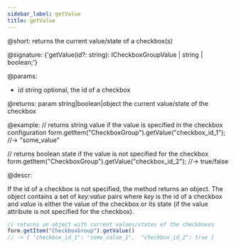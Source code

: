 ```yaml
---
sidebar_label: getValue
title: getValue
---          
```


@short: returns the current value/state of a checkbox(s)

@signature: {'getValue(id?: string): ICheckboxGroupValue | string | boolean;'}

@params:
- id    string  optional, the id of a checkbox

@returns:
param   string|boolean|object     the current value/state of the checkbox

@example:
// returns string value if the value is specified in the checkbox configuration
form.getItem("CheckboxGroup").getValue("checkbox_id_1"); //-> "some_value"
 
// returns boolean state if the value is not specified for the checkbox
form.getItem("CheckboxGroup").getValue("checkbox_id_2"); //-> true/false 

@descr:

If the id of a checkbox is not specified, the method returns an object. The object contains a set of *key:value* pairs where *key* is the id of a checkbox and *value* is either the value of the checkbox or its state (if the value attribute is not specified for the checkbox).

~~~js
// returns an object with current values/states of the checkboxes
form.getItem("CheckboxGroup").getValue() 
// -> { "checkbox_id_1": "some_value_1",  "checkbox_id_2": true }
~~~
